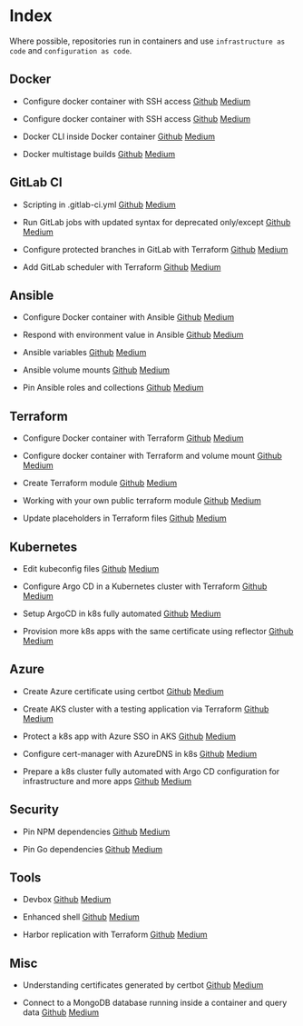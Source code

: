 # Index

Where possible, repositories run in containers and use `infrastructure as code` and `configuration as code`.

## Docker

- Configure docker container with SSH access
[Github](https://github.com/Frunza/configure-docker-container-with-ssh-access) [Medium](https://medium.com/@frunzasamuel/configure-docker-container-with-ssh-access-dbf18efa3b93)

- Configure docker container with SSH access
[Github](https://github.com/Frunza/second-ssh-key-for-git-in-docker-container) [Medium](https://medium.com/@frunzasamuel/second-ssh-key-for-git-in-docker-container-520cdfd75c97)

- Docker CLI inside Docker container
[Github](https://github.com/Frunza/docker-cli-inside-docker-container) [Medium](https://medium.com/@frunzasamuel/docker-cli-inside-docker-container-6adb59fe0f12)

- Docker multistage builds [Github](https://github.com/Frunza/docker-multistage-builds) [Medium](https://medium.com/@frunzasamuel/docker-multistage-builds-2edf677287d1)

## GitLab CI

- Scripting in .gitlab-ci.yml
[Github](https://github.com/Frunza/scripting-in-gitlab-ci.yml) [Medium](https://medium.com/@frunzasamuel/scripting-in-gitlab-ci-yml-2778049b8d49)

- Run GitLab jobs with updated syntax for deprecated only/except
[Github](https://github.com/Frunza/run-gitlab-jobs-with-updated-syntax-for-deprecated-only-except) [Medium](https://medium.com/@frunzasamuel/run-gitlab-jobs-with-updated-syntax-for-deprecated-only-except-e40cb6be5f96)

- Configure protected branches in GitLab with Terraform
[Github](https://github.com/Frunza/configure-protected-branches-in-gitlab-with-terraform) [Medium](https://medium.com/@frunzasamuel/configure-protected-branches-in-gitlab-with-terraform-f1ba872b19cf)

- Add GitLab scheduler with Terraform [Github](https://github.com/Frunza/add-gitlab-scheduler-with-terraform) [Medium](https://medium.com/@frunzasamuel/add-gitlab-scheduler-with-terraform-7b1e67ddc668)

## Ansible

- Configure Docker container with Ansible
[Github](https://github.com/Frunza/configure-docker-container-with-ansible) [Medium](https://blog.devops.dev/configure-docker-container-with-ansible-e7c7623a531d)

- Respond with environment value in Ansible
[Github](https://github.com/Frunza/respond-with-environment-variable-in-ansible) [Medium](https://medium.com/@frunzasamuel/respond-with-environment-value-in-ansible-536d0facc081)

- Ansible variables [Github](https://github.com/Frunza/ansible-variables) [Medium](https://medium.com/@frunzasamuel/ansible-variables-aa8640dd3b33)

- Ansible volume mounts [Github](https://github.com/Frunza/ansible-volume-mounts) [Medium](https://medium.com/@frunzasamuel/ansible-volume-mounts-98079929df68)

- Pin Ansible roles and collections [Github](https://github.com/Frunza/pin-ansible-roles-and-collections) [Medium](https://medium.com/@frunzasamuel/pin-ansible-roles-and-collections-e8d123300388)

## Terraform

- Configure Docker container with Terraform [Github](https://github.com/Frunza/configure-docker-container-with-terraform) [Medium](https://medium.com/@frunzasamuel/configure-docker-container-with-terraform-cbc1a36d97e0)

- Configure docker container with Terraform and volume mount [Github](https://github.com/Frunza/configure-docker-container-with-terraform-and-volume-mount) [Medium](https://medium.com/@frunzasamuel/configure-docker-container-with-terraform-and-volume-mount-112db3b7cdf3)

- Create Terraform module [Github](https://github.com/Frunza/create-terraform-module) [Medium](https://medium.com/@frunzasamuel/create-terraform-module-729fc355533d)

- Working with your own public terraform module [Github](https://github.com/Frunza/working-with-your-own-public-terraform-module) [Medium](https://medium.com/@frunzasamuel/working-with-your-own-public-terraform-module-02e115546973)

- Update placeholders in Terraform files [Github](https://github.com/Frunza/update-placeholders-in-terraform-files) [Medium](https://medium.com/@frunzasamuel/update-placeholders-in-terraform-files-d9cdd818265a)

## Kubernetes

- Edit kubeconfig files
[Github](https://github.com/Frunza/edit-kubeconfig-files) [Medium](https://medium.com/@frunzasamuel/edit-kubeconfig-files-57b46b012506)

- Configure Argo CD in a Kubernetes cluster with Terraform [Github](https://github.com/Frunza/configure-argo-cd-in-a-kubernetes-cluster-with-terraform) [Medium](https://medium.com/@frunzasamuel/configure-argo-cd-in-a-kubernetes-cluster-with-terraform-c0aa4b9f75db)

- Setup ArgoCD in k8s fully automated [Github](https://github.com/Frunza/setup-argocd-in-k8s-fully-automated) [Medium](https://medium.com/@frunzasamuel/setup-argocd-in-k8s-fully-automated-fcbc19d876db)

- Provision more k8s apps with the same certificate using reflector [Github](https://github.com/Frunza/provision-more-k8s-apps-with-the-same-certificate-using-reflector) [Medium](https://medium.com/@frunzasamuel/provision-more-k8s-apps-with-the-same-certificate-using-reflector-e6177a3c7aa0)

## Azure

- Create Azure certificate using certbot [Github](https://github.com/Frunza/create-azure-certificate-using-certbot) [Medium](https://medium.com/@frunzasamuel/create-azure-certificate-using-certbot-2c8a69a061af)

- Create AKS cluster with a testing application via Terraform [Github](https://github.com/Frunza/create-aks-cluster-with-a-testing-application-via-terraform) [Medium](https://medium.com/@frunzasamuel/create-aks-cluster-with-a-testing-application-via-terraform-b3479816c136)

- Protect a k8s app with Azure SSO in AKS [Github](https://github.com/Frunza/protect-a-k8s-app-with-azure-sso-in-aks) [Medium](https://medium.com/@frunzasamuel/protect-a-k8s-app-with-azure-sso-in-aks-5755b49614c9)

- Configure cert-manager with AzureDNS in k8s [Github](https://github.com/Frunza/configure-cert-manager-with-azuredns-in-k8s) [Medium](https://medium.com/@frunzasamuel/configure-cert-manager-with-azuredns-in-k8s-8c9a9566adc0)

- Prepare a k8s cluster fully automated with Argo CD configuration for infrastructure and more apps [Github](https://github.com/Frunza/prepare-a-k8s-cluster-fully-automated-with-argocd-configuration-for-infrastructure-and-more-apps) [Medium](https://medium.com/@frunzasamuel/prepare-a-k8s-cluster-fully-automated-with-argo-cd-configuration-for-infrastructure-and-more-apps-d346a8d54283)

## Security

- Pin NPM dependencies [Github](https://github.com/Frunza/pin-npm-dependencies) [Medium](https://medium.com/@frunzasamuel/pin-npm-dependencies-4c163e2c8090)

- Pin Go dependencies [Github](https://github.com/Frunza/pin-go-dependencies) [Medium](https://medium.com/@frunzasamuel/pin-go-dependencies-5b1fdfab2ce6)

## Tools

- Devbox [Github](https://github.com/Frunza/devbox) [Medium](https://medium.com/@frunzasamuel/devbox-e4a95fd4cf6e)

- Enhanced shell [Github](https://github.com/Frunza/enhanced-shell) [Medium](https://medium.com/@frunzasamuel/enhanced-shell-e2268fb3e2be)

- Harbor replication with Terraform [Github](https://github.com/Frunza/harbor-replication-with-terraform) [Medium](https://medium.com/@frunzasamuel/harbor-replication-with-terraform-3181cfa8a5e3)

## Misc

- Understanding certificates generated by certbot [Github](https://github.com/Frunza/understanding-certificates-generated-by-certbot) [Medium](https://medium.com/@frunzasamuel/understanding-certificates-generated-by-certbot-a677b6a9cef4)

- Connect to a MongoDB database running inside a container and query data [Github](https://github.com/Frunza/connect-to-a-mongodb-database-running-inside-a-container-and-query-data) [Medium](https://medium.com/@frunzasamuel/connect-to-a-mongodb-database-running-inside-a-container-and-query-data-26987284f5cc)
